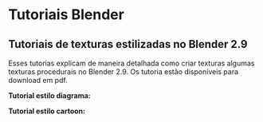 # Tutoriais Blender 
## Tutoriais de texturas estilizadas no Blender 2.9


Esses tutorias explicam de maneira detalhada como 
criar texturas algumas texturas procedurais no Blender 2.9. Os tutoria estão disponíveis para download em pdf.

**Tutorial estilo diagrama:**


**Tutorial estilo cartoon:**

